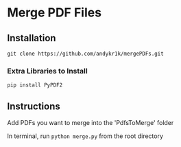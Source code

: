 # Merge PDF Files

## Installation

```git clone https://github.com/andykr1k/mergePDFs.git```

### Extra Libraries to Install

```pip install PyPDF2```

## Instructions

Add PDFs you want to merge into the 'PdfsToMerge' folder

In terminal, run ```python merge.py``` from the root directory